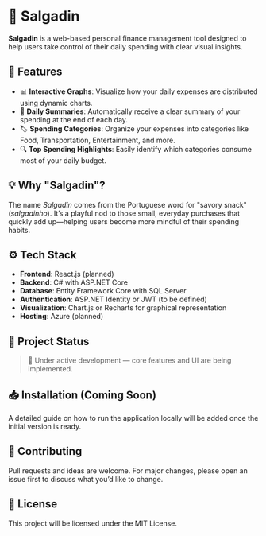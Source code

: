 # 🥟 Salgadin

**Salgadin** is a web-based personal finance management tool designed to help users take control of their daily spending with clear visual insights.

## 🌟 Features

- 📊 **Interactive Graphs**: Visualize how your daily expenses are distributed using dynamic charts.
- 🧾 **Daily Summaries**: Automatically receive a clear summary of your spending at the end of each day.
- 🏷️ **Spending Categories**: Organize your expenses into categories like Food, Transportation, Entertainment, and more.
- 🔍 **Top Spending Highlights**: Easily identify which categories consume most of your daily budget.

## 💡 Why "Salgadin"?

The name *Salgadin* comes from the Portuguese word for "savory snack" (*salgadinho*). It’s a playful nod to those small, everyday purchases that quickly add up—helping users become more mindful of their spending habits.

## ⚙️ Tech Stack

- **Frontend**: React.js (planned)
- **Backend**: C# with ASP.NET Core
- **Database**: Entity Framework Core with SQL Server
- **Authentication**: ASP.NET Identity or JWT (to be defined)
- **Visualization**: Chart.js or Recharts for graphical representation
- **Hosting**: Azure (planned)

## 📌 Project Status

> 🚧 Under active development — core features and UI are being implemented.

## 📥 Installation (Coming Soon)

A detailed guide on how to run the application locally will be added once the initial version is ready.

## 🤝 Contributing

Pull requests and ideas are welcome. For major changes, please open an issue first to discuss what you’d like to change.

## 📄 License

This project will be licensed under the MIT License.
